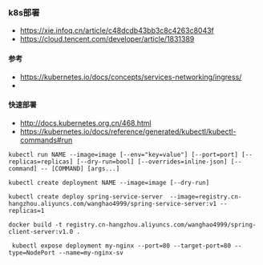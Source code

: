 
### k8s部署
* https://xie.infoq.cn/article/c48dcdb43bb3c8c4263c8043f
* https://cloud.tencent.com/developer/article/1831389


#### 参考
* https://kubernetes.io/docs/concepts/services-networking/ingress/
* 


#### 快速部署
* http://docs.kubernetes.org.cn/468.html
* https://kubernetes.io/docs/reference/generated/kubectl/kubectl-commands#run
```
kubectl run NAME --image=image [--env="key=value"] [--port=port] [--replicas=replicas] [--dry-run=bool] [--overrides=inline-json] [--command] -- [COMMAND] [args...]

kubectl create deployment NAME --image=image [--dry-run]
 
kubectl create deploy spring-service-server  --image=registry.cn-hangzhou.aliyuncs.com/wanghao4999/spring-service-server:v1 --replicas=1

docker build -t registry.cn-hangzhou.aliyuncs.com/wanghao4999/spring-client-server:v1.0 .

 kubectl expose deployment my-nginx --port=80 --target-port=80 --type=NodePort --name=my-nginx-sv
 
```
